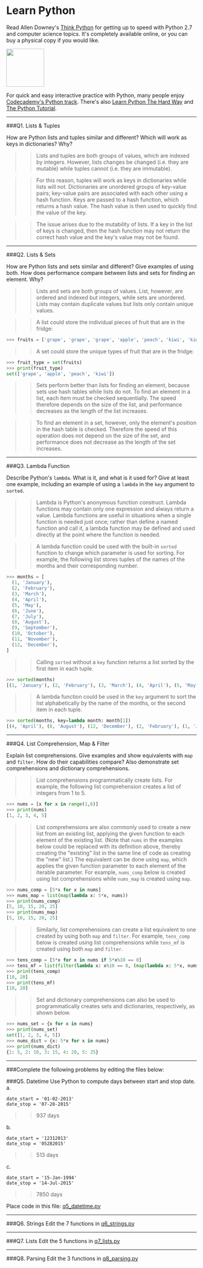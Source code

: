 # Learn Python

Read Allen Downey's [Think Python](http://www.greenteapress.com/thinkpython/) for getting up to speed with Python 2.7 and computer science topics. It's completely available online, or you can buy a physical copy if you would like.

<a href="http://www.greenteapress.com/thinkpython/"><img src="img/think_python.png" style="width: 100px;" target="_blank"></a>

For quick and easy interactive practice with Python, many people enjoy [Codecademy's Python track](http://www.codecademy.com/en/tracks/python). There's also [Learn Python The Hard Way](http://learnpythonthehardway.org/book/) and [The Python Tutorial](https://docs.python.org/2/tutorial/).

---

###Q1. Lists &amp; Tuples

How are Python lists and tuples similar and different? Which will work as keys in dictionaries? Why?

>> Lists and tuples are both groups of values, which are indexed by integers. However, lists changes be changed (i.e. they are mutable) while tuples cannot (i.e. they are immutable).

>> For this reason, tuples will work as keys in dictionaries while lists will not. Dictionaries are unordered groups of key-value pairs; key-value pairs are associated with each other using a hash function. Keys are passed to a hash function, which returns a hash value. The hash value is then used to quickly find the value of the key.

>> The issue arises due to the mutability of lists. If a key in the list of keys is changed, then the hash function may not return the correct hash value and the key's value may not be found.

---

###Q2. Lists &amp; Sets

How are Python lists and sets similar and different? Give examples of using both. How does performance compare between lists and sets for finding an element. Why?

>> Lists and sets are both groups of values. List, however, are ordered and indexed but integers, while sets are unordered. Lists may contain duplicate values but lists only contain unique values.

>> A list could store the individual pieces of fruit that are in the fridge:
```python
>>> fruits = ['grape', 'grape', 'grape', 'apple', 'peach', 'kiwi', 'kiwi']
```

>> A set could store the unique types of fruit that are in the fridge:
```python
>>> fruit_type = set(fruits)
>>> print(fruit_type)
set(['grape', 'apple', 'peach', 'kiwi'])
```

>> Sets perform better than lists for finding an element, because sets use hash tables while lists do not. To find an element in a list, each item must be checked sequentially. The speed therefore depends on the size of the list, and performance decreases as the length of the list increases.

>> To find an element in a set, however, only the element's position in the hash table is checked. Therefore the speed of this operation does not depend on the size of the set, and performance does not decrease as the length of the set increases.

---

###Q3. Lambda Function

Describe Python's `lambda`. What is it, and what is it used for? Give at least one example, including an example of using a `lambda` in the `key` argument to `sorted`.

>> Lambda is Python's anonymous function construct. Lambda functions may contain only one expression and always return a value. Lambda functions are useful in situations when a single function is needed just once; rather than define a named function and call it, a lambda function may be defined and used directly at the point where the function is needed.

>>A lambda function could be used with the built-in `sorted` function to change which parameter is used for sorting. For example, the following list stores tuples of the names of the months and their corresponding number.
```python
>>> months = [
  (1, 'January'),
  (2, 'February'),
  (3, 'March'),
  (4, 'April'),
  (5, 'May'),
  (6, 'June'),
  (7, 'July'),
  (8, 'August'),
  (9, 'September'),
  (10, 'October'),
  (11, 'November'),
  (12, 'December'),
]
```
>>Calling `sorted` without a `key` function returns a list sorted by the first item in each tuple.
```python
>>> sorted(months)
[(1, 'January'), (2, 'February'), (3, 'March'), (4, 'April'), (5, 'May'), (6, 'June'), (7, 'July'), (8, 'August'), (9, 'September'), (10, 'October'), (11, 'November'), (12, 'December')]
```
>> A lambda function could be used in the `key` argument to sort the list alphabetically by the name of the months, or the second item in each tuple.
```python
>>> sorted(months, key=lambda month: month[1])
[(4, 'April'), (8, 'August'), (12, 'December'), (2, 'February'), (1, 'January'), (7, 'July'), (6, 'June'), (3, 'March'), (5, 'May'), (11, 'November'), (10, 'October'), (9, 'September')]
```

---

###Q4. List Comprehension, Map &amp; Filter

Explain list comprehensions. Give examples and show equivalents with `map` and `filter`. How do their capabilities compare? Also demonstrate set comprehensions and dictionary comprehensions.

>> List comprehensions programmatically create lists. For example, the following list comprehension creates a list of integers from 1 to 5.
```python
>>> nums = [x for x in range(1,6)]
>>> print(nums)
[1, 2, 3, 4, 5]
```

>> List comprehensions are also commonly used to create a new list from an existing list, applying the given function to each element of the existing list. (Note that `nums` in the examples below could be replaced with its definition above, thereby creating the "existing" list in the same line of code as creating the "new" list.) The equivalent can be done using `map`, which applies the given function parameter to each element of the iterable parameter. For example, `nums_comp` below is created using list comprehensions while `nums_map` is created using `map`.
```python
>>> nums_comp = [5*x for x in nums]
>>> nums_map = list(map(lambda x: 5*x, nums))
>>> print(nums_comp)
[5, 10, 15, 20, 25]
>>> print(nums_map)
[5, 10, 15, 20, 25]
```

>> Similarly, list comprehensions can create a list equivalent to one created by using both `map` and `filter`. For example, `tens_comp` below is created using list comprehensions while `tens_mf` is created using both `map` and `filter`.
```python
>>> tens_comp = [5*x for x in nums if 5*x%10 == 0]
>>> tens_mf = list(filter(lambda x: x%10 == 0, (map(lambda x: 5*x, nums))))
>>> print(tens_comp)
[10, 20]
>>> print(tens_mf)
[10, 20]
```

>> Set and dictionary comprehensions can also be used to programmatically creates sets and dictionaries, respectively, as shown below.
```python
>>> nums_set = {x for x in nums}
>>> print(nums_set)
set([1, 2, 3, 4, 5])
>>> nums_dict = {x: 5*x for x in nums}
>>> print(nums_dict)
{1: 5, 2: 10, 3: 15, 4: 20, 5: 25}
```

---

###Complete the following problems by editing the files below:

###Q5. Datetime
Use Python to compute days between start and stop date.   
a.  

```
date_start = '01-02-2013'    
date_stop = '07-28-2015'
```

>> 937 days

b.  
```
date_start = '12312013'  
date_stop = '05282015'  
```

>> 513 days

c.  
```
date_start = '15-Jan-1994'      
date_stop = '14-Jul-2015'  
```

>> 7850 days

Place code in this file: [q5_datetime.py](python/q5_datetime.py)

---

###Q6. Strings
Edit the 7 functions in [q6_strings.py](python/q6_strings.py)

---

###Q7. Lists
Edit the 5 functions in [q7_lists.py](python/q7_lists.py)

---

###Q8. Parsing
Edit the 3 functions in [q8_parsing.py](python/q8_parsing.py)
